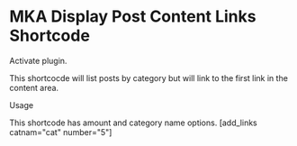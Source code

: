 # MKA Display Post Content Links Shortcode

Activate plugin.

This shortcocde will list posts by category but will link to the first link in the content area.
 
Usage
 
 This shortcode has amount and category name options. 
 [add_links catnam="cat" number="5"]
 
 